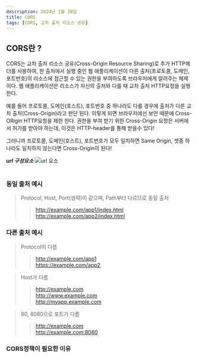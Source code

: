 ```yaml
---
description: 2024년 1월 30일
title: CORS
tags: [CORS, 교차 출처 리소스 공유]
---
```


## CORS란 ?

CORS는 교차 출처 리소스 공유(Cross-Origin Resource Sharing)로 추가 HTTP헤더를 사용하여, 한 출처에서 실행 중인 웹 애플리케이션이 다른 출처(프로토콜, 도메인, 포트번호)의 리소스에 접근할 수 있는 권한을 부여하도록 브라우저에게 알려주는 체제이다. 웹 애플리케이션은 리소스가 자신의 출처와 다를 때 교차 출처 HTTP요청을 실행한다.

예를 들어 프로토콜, 도메인(호스트), 포트번호 중 하나라도 다를 경우에 출처가 다른 교차 출처(Cross-Origin)라고 판단 된다. 이렇게 되면 브라우저에선 보안 때문에 Cross-ORigin HTTP요청을 제한 한다. 권한을 부여 받기 위한 Cross-Origin 요청은 서버에서 허가를 받아야 하는데, 이것은 HTTP-header를 통해 받을수 있다!

그러니까 프로토콜, 도메인(호스트), 포트번호가 모두 일치하면 Same Origin, 셋중 하나라도 일치하지 않는다면 Cross-Origin이 된다!

**_url 구성요소_**
![url 요소](https://images.velog.io/images/tkclzl97/post/12b1355e-fd8e-4864-a647-3e4278562e0c/image.png)
<br /><br />

### 동일 출처 예시

> Protocol, Host, Port(생략)이 같으며, Path부터 다르므로 동일 출처
>
> > http://example.com/app1/index.html <br /> http://example.com/app2/index.html

### 다른 출처 예시

> Protocol이 다름
>
> > http://example.com/app1 <br /> https://example.com/app2

> Host가 다름
>
> > http://example.com <br /> http://www.example.com <br /> http://myapp.example.com

> 80, 8080으로 포트가 다름
>
> > http://example.com <br /> http://example.com:8080

### CORS정책이 필요한 이유
